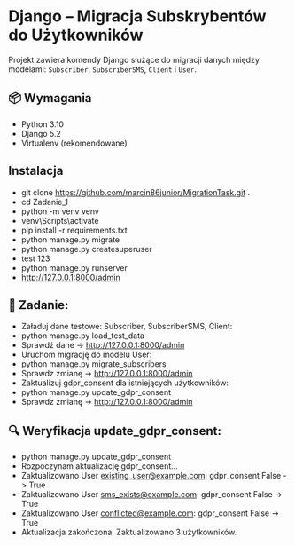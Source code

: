 # Django – Migracja Subskrybentów do Użytkowników

Projekt zawiera komendy Django służące do migracji danych między modelami:
`Subscriber`, `SubscriberSMS`, `Client` i `User`.

## 📦 Wymagania

- Python 3.10
- Django 5.2
- Virtualenv (rekomendowane)

## Instalacja

- git clone https://github.com/marcin86junior/MigrationTask.git .
- cd Zadanie_1
- python -m venv venv
- venv\Scripts\activate
- pip install -r requirements.txt
- python manage.py migrate
- python manage.py createsuperuser
- test 123
- python manage.py runserver
- http://127.0.0.1:8000/admin


## 🚀 Zadanie:
- Załaduj dane testowe: Subscriber, SubscriberSMS, Client:  
- python manage.py load_test_data
- Sprawdź dane -> http://127.0.0.1:8000/admin
- Uruchom migrację do modelu User:  
- python manage.py migrate_subscribers
- Sprawdz zmianę -> http://127.0.0.1:8000/admin
- Zaktualizuj gdpr_consent dla istniejących użytkowników: 
- python manage.py update_gdpr_consent
- Sprawdz zmianę -> http://127.0.0.1:8000/admin


## 🔍 Weryfikacja update_gdpr_consent:

- python manage.py update_gdpr_consent
- Rozpoczynam aktualizację gdpr_consent...
- Zaktualizowano User existing_user@example.com: gdpr_consent False -> True
- Zaktualizowano User sms_exists@example.com: gdpr_consent False -> True
- Zaktualizowano User conflicted@example.com: gdpr_consent False -> True
- Aktualizacja zakończona. Zaktualizowano 3 użytkowników.

